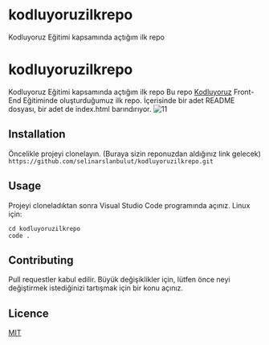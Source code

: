 # kodluyoruzilkrepo
Kodluyoruz Eğitimi kapsamında açtığım ilk repo
# kodluyoruzilkrepo
Kodluyoruz Eğitimi kapsamında açtığım ilk repo
Bu repo [Kodluyoruz](https://www.kodluyoruz.org/) Front-End Eğitiminde oluşturduğumuz ilk repo. İçerisinde bir adet README dosyası, bir adet de index.html barındırıyor.
![11](https://user-images.githubusercontent.com/59209223/147856972-f08394ce-40d1-409b-8914-170d8bba07a5.png)

## Installation
Öncelikle projeyi clonelayın. (Buraya sizin reponuzdan aldığınız link gelecek)
`https://github.com/selinarslanbulut/kodluyoruzilkrepo.git`



## Usage
Projeyi cloneladıktan sonra Visual Studio Code programında açınız.
Linux için:
```
cd kodluyoruzilkrepo
code .
```


## Contributing
Pull requestler kabul edilir. Büyük değişiklikler için, lütfen önce neyi değiştirmek istediğinizi tartışmak için bir konu açınız.


## Licence
[MIT](https://choosealicense.com/licenses/mit/)